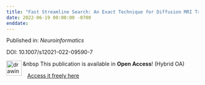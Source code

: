 ```yaml
---
title: "Fast Streamline Search: An Exact Technique for Diffusion MRI Tractography."
date: 2022-06-19 00:00:00 -0700
enddate:
---
```


Published in: *Neuroinformatics*

DOI: 10.1007/s12021-022-09590-7

<img src=https://upload.wikimedia.org/wikipedia/commons/thumb/7/77/Open_Access_logo_PLoS_transparent.svg/800px-Open_Access_logo_PLoS_transparent.svg.png alt="drawing" width="40" align="left"/> &nbsp This publication is available in <strong>Open Access</strong>! (Hybrid OA)

&nbsp;&nbsp;&nbsp;[Access it freely here](https://link.springer.com/content/pdf/10.1007/s12021-022-09590-7.pdf
)

